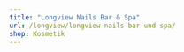 ```yaml
---
title: "Longview Nails Bar & Spa"
url: /longview/longview-nails-bar-und-spa/
shop: Kosmetik
---
```

